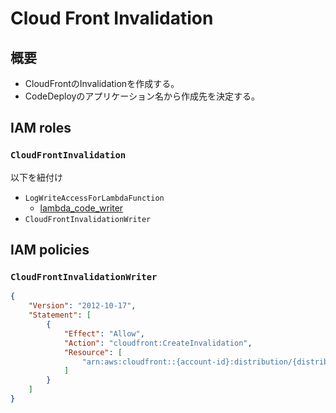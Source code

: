 # Cloud Front Invalidation

## 概要

- CloudFrontのInvalidationを作成する。
- CodeDeployのアプリケーション名から作成先を決定する。

## IAM roles

### `CloudFrontInvalidation`

以下を紐付け
- `LogWriteAccessForLambdaFunction`
  - [lambda_code_writer](../aws_iam/lambda_code_writer.md)
- `CloudFrontInvalidationWriter`

## IAM policies

### `CloudFrontInvalidationWriter`

```json
{
    "Version": "2012-10-17",
    "Statement": [
        {
            "Effect": "Allow",
            "Action": "cloudfront:CreateInvalidation",
            "Resource": [
                "arn:aws:cloudfront::{account-id}:distribution/{distribution-id}"
            ]
        }
    ]
}
```
